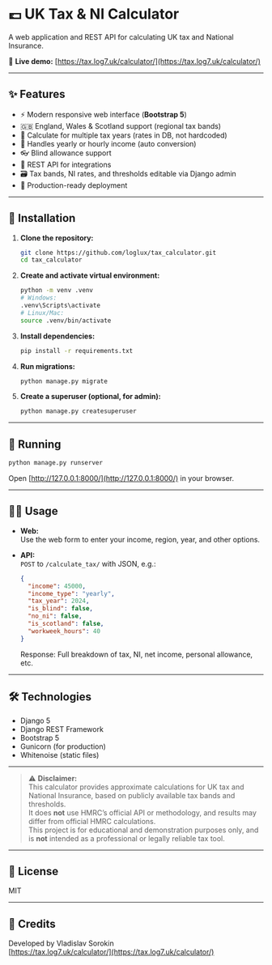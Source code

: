 # 💷 UK Tax & NI Calculator

A web application and REST API for calculating UK tax and National Insurance.

🔗 **Live demo:** [https://tax.log7.uk/calculator/](https://tax.log7.uk/calculator/)

---

## ✨ Features

- ⚡️ Modern responsive web interface (**Bootstrap 5**)
- 🇬🇧 England, Wales & Scotland support (regional tax bands)
- 📆 Calculate for multiple tax years (rates in DB, not hardcoded)
- 💼 Handles yearly or hourly income (auto conversion)
- 👓 Blind allowance support
- 🔗 REST API for integrations
- 🗃️ Tax bands, NI rates, and thresholds editable via Django admin
- 🚀 Production-ready deployment

---

## 🚀 Installation

1. **Clone the repository:**
    ```sh
    git clone https://github.com/loglux/tax_calculator.git
    cd tax_calculator
    ```

2. **Create and activate virtual environment:**
    ```sh
    python -m venv .venv
    # Windows:
    .venv\Scripts\activate
    # Linux/Mac:
    source .venv/bin/activate
    ```

3. **Install dependencies:**
    ```sh
    pip install -r requirements.txt
    ```

4. **Run migrations:**
    ```sh
    python manage.py migrate
    ```

5. **Create a superuser (optional, for admin):**
    ```sh
    python manage.py createsuperuser
    ```

---

## 🏃 Running

```sh
python manage.py runserver
```
Open [http://127.0.0.1:8000/](http://127.0.0.1:8000/) in your browser.

---

## 🧑‍💻 Usage

- **Web:**  
  Use the web form to enter your income, region, year, and other options.

- **API:**  
  `POST` to `/calculate_tax/` with JSON, e.g.:
    ```json
    {
      "income": 45000,
      "income_type": "yearly",
      "tax_year": 2024,
      "is_blind": false,
      "no_ni": false,
      "is_scotland": false,
      "workweek_hours": 40
    }
    ```
  Response: Full breakdown of tax, NI, net income, personal allowance, etc.

---

## 🛠 Technologies

- Django 5
- Django REST Framework
- Bootstrap 5
- Gunicorn (for production)
- Whitenoise (static files)

---

> ⚠️ **Disclaimer:**  
> This calculator provides approximate calculations for UK tax and National Insurance, based on publicly available tax bands and thresholds.  
> It does **not** use HMRC’s official API or methodology, and results may differ from official HMRC calculations.  
> This project is for educational and demonstration purposes only, and is **not** intended as a professional or legally reliable tax tool.

---

## 📄 License

MIT

---

## 🙌 Credits

Developed by Vladislav Sorokin  
[https://tax.log7.uk/calculator/](https://tax.log7.uk/calculator/)


